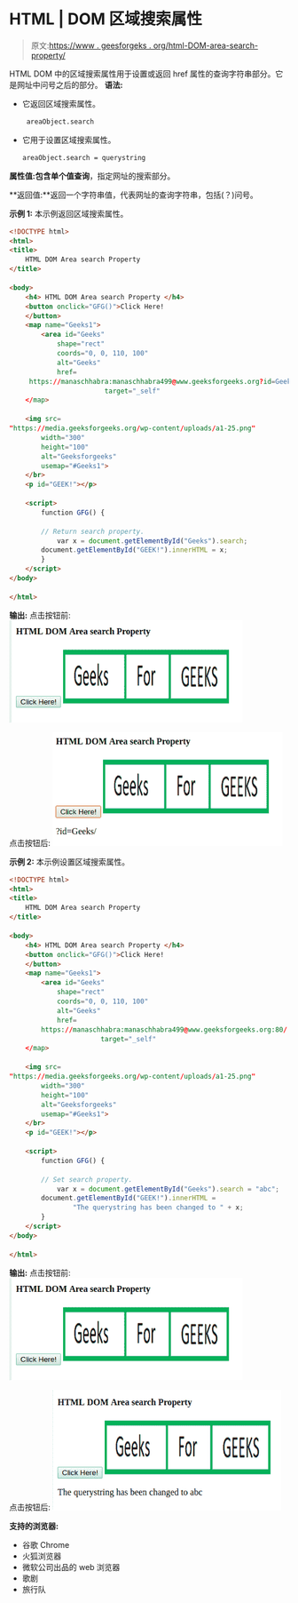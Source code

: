 # HTML | DOM 区域搜索属性

> 原文:[https://www . geesforgeks . org/html-DOM-area-search-property/](https://www.geeksforgeeks.org/html-dom-area-search-property/)

HTML DOM 中的区域搜索属性用于设置或返回 href 属性的查询字符串部分。它是网址中问号之后的部分。
**语法:**

*   它返回区域搜索属性。

    ```html
     areaObject.search
    ```

*   它用于设置区域搜索属性。

    ```html
    areaObject.search = querystring 
    ```

**属性值:**包含单个值**查询**，指定网址的搜索部分。

**返回值:**返回一个字符串值，代表网址的查询字符串，包括(？)问号。

**示例 1:** 本示例返回区域搜索属性。

```html
<!DOCTYPE html> 
<html> 
<title> 
    HTML DOM Area search Property 
</title> 

<body> 
    <h4> HTML DOM Area search Property </h4> 
    <button onclick="GFG()">Click Here! 
    </button> 
    <map name="Geeks1"> 
        <area id="Geeks"
            shape="rect"
            coords="0, 0, 110, 100"
            alt="Geeks"
            href= 
     https://manaschhabra:manaschhabra499@www.geeksforgeeks.org?id=Geeks/
                        target="_self"
    </map> 

    <img src= 
"https://media.geeksforgeeks.org/wp-content/uploads/a1-25.png"
        width="300"
        height="100"
        alt="Geeksforgeeks"
        usemap="#Geeks1"> 
    </br>
    <p id="GEEK!"></p> 

    <script> 
        function GFG() { 

        // Return search property. 
            var x = document.getElementById("Geeks").search; 
        document.getElementById("GEEK!").innerHTML = x; 
        } 
    </script> 
</body> 

</html>                    
```

**输出:**
点击按钮前:
![](img/4991d712264b8b1c78b8552edf4bc8eb.png)

点击按钮后:
![](img/53110f77681c02004ba1e957b840334b.png)

 **示例 2:** 本示例设置区域搜索属性。

```html
<!DOCTYPE html> 
<html> 
<title> 
    HTML DOM Area search Property 
</title> 

<body> 
    <h4> HTML DOM Area search Property </h4> 
    <button onclick="GFG()">Click Here! 
    </button> 
    <map name="Geeks1"> 
        <area id="Geeks"
            shape="rect"
            coords="0, 0, 110, 100"
            alt="Geeks"
            href= 
        https://manaschhabra:manaschhabra499@www.geeksforgeeks.org:80/
                       target="_self"
    </map> 

    <img src= 
"https://media.geeksforgeeks.org/wp-content/uploads/a1-25.png"
        width="300"
        height="100"
        alt="Geeksforgeeks"
        usemap="#Geeks1"> 
    </br>
    <p id="GEEK!"></p> 

    <script> 
        function GFG() { 

        // Set search property. 
            var x = document.getElementById("Geeks").search = "abc"; 
        document.getElementById("GEEK!").innerHTML = 
                "The querystring has been changed to " + x; 
        } 
    </script> 
</body> 

</html>                     
```

**输出:**
点击按钮前:
![](img/4991d712264b8b1c78b8552edf4bc8eb.png)

点击按钮后:
![](img/947d93e53c26219f5ba0142b09019dad.png)

**支持的浏览器:**

*   谷歌 Chrome
*   火狐浏览器
*   微软公司出品的 web 浏览器
*   歌剧
*   旅行队